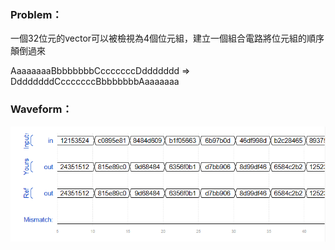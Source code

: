 ### Problem：

一個32位元的vector可以被檢視為4個位元組，建立一個組合電路將位元組的順序顛倒過來

AaaaaaaaBbbbbbbbCcccccccDddddddd => DdddddddCcccccccBbbbbbbbAaaaaaaa

### Waveform：

![waveform](https://github.com/freexd0m0329/HDLBits/blob/main/Ch2_VerilogLanguague/Ch2-2_Vectors/L03_Vectors_PartSelect/waveform.png?raw=true)
